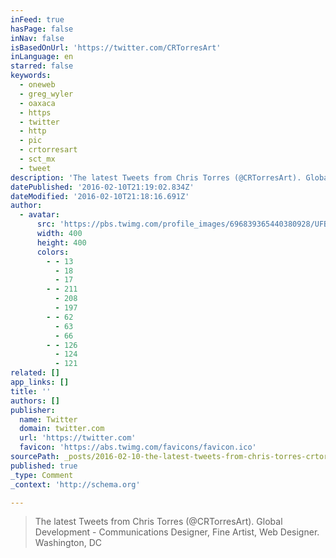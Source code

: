 ```yaml
---
inFeed: true
hasPage: false
inNav: false
isBasedOnUrl: 'https://twitter.com/CRTorresArt'
inLanguage: en
starred: false
keywords:
  - oneweb
  - greg_wyler
  - oaxaca
  - https
  - twitter
  - http
  - pic
  - crtorresart
  - sct_mx
  - tweet
description: 'The latest Tweets from Chris Torres (@CRTorresArt). Global Development - Communications Designer, Fine Artist, Web Designer - Opinions here are my own. LinkedIn: https://t.co/LafWnnXFTQ. Washington, DC'
datePublished: '2016-02-10T21:19:02.834Z'
dateModified: '2016-02-10T21:18:16.691Z'
author:
  - avatar:
      src: 'https://pbs.twimg.com/profile_images/696839365440380928/UFB8kElQ_400x400.jpg'
      width: 400
      height: 400
      colors:
        - - 13
          - 18
          - 17
        - - 211
          - 208
          - 197
        - - 62
          - 63
          - 66
        - - 126
          - 124
          - 121
related: []
app_links: []
title: ''
authors: []
publisher:
  name: Twitter
  domain: twitter.com
  url: 'https://twitter.com'
  favicon: 'https://abs.twimg.com/favicons/favicon.ico'
sourcePath: _posts/2016-02-10-the-latest-tweets-from-chris-torres-crtorresart-global-d.md
published: true
_type: Comment
_context: 'http://schema.org'

---
```

> The latest Tweets from Chris Torres (@CRTorresArt). Global Development - Communications Designer, Fine Artist, Web Designer. Washington, DC